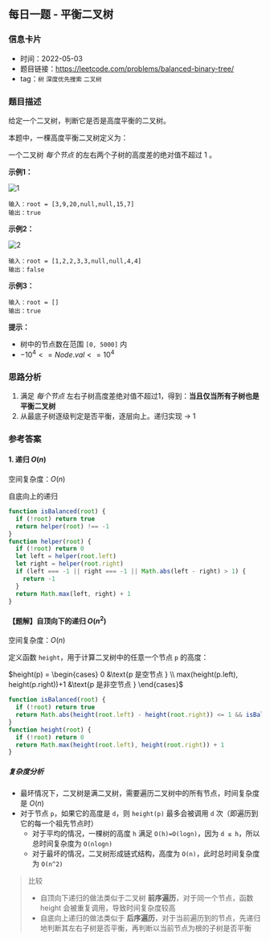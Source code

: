 ## 每日一题 - 平衡二叉树

### 信息卡片

- 时间：2022-05-03
- 题目链接：<https://leetcode.com/problems/balanced-binary-tree/>
- tag：`树` `深度优先搜索` `二叉树`

### 题目描述

给定一个二叉树，判断它是否是高度平衡的二叉树。

本题中，一棵高度平衡二叉树定义为：

一个二叉树 _每个节点_ 的左右两个子树的高度差的绝对值不超过 1 。

**示例1：**

![1](https://assets.leetcode.com/uploads/2020/10/06/balance_1.jpg)

```
输入：root = [3,9,20,null,null,15,7]
输出：true
```

**示例2：**

![2](https://assets.leetcode.com/uploads/2020/10/06/balance_2.jpg)

```
输入：root = [1,2,2,3,3,null,null,4,4]
输出：false
```

**示例3：**

```
输入：root = []
输出：true
```

**提示：**

- 树中的节点数在范围 `[0, 5000]` 内
- $-10^4 <= Node.val <= 10^4$

### 思路分析

1. 满足 _每个节点_ 左右子树高度差绝对值不超过1，得到：__当且仅当所有子树也是平衡二叉树__
2. 从最底子树逐级判定是否平衡，逐层向上。递归实现 → 1

### 参考答案

#### 1. 递归 $O(n)$

空间复杂度：$O(n)$

自底向上的递归

```javascript {.line-numbers}
function isBalanced(root) {
  if (!root) return true
  return helper(root) !== -1
}
function helper(root) {
  if (!root) return 0
  let left = helper(root.left)
  let right = helper(root.right)
  if (left === -1 || right === -1 || Math.abs(left - right) > 1) {
    return -1
  }
  return Math.max(left, right) + 1
}
```

#### 【题解】自顶向下的递归 $O(n^2)$

空间复杂度：$O(n)$

定义函数 `height`，用于计算二叉树中的任意一个节点 `p` 的高度：

$height(p) = \begin{cases}
   0 &\text{p 是空节点 } \\
   max(height(p.left), height(p.right))+1 &\text{p 是非空节点 }
\end{cases}$

```javascript {.line-numbers}
function isBalanced(root) {
  if (!root) return true
  return Math.abs(height(root.left) - height(root.right)) <= 1 && isBalanced(root.left) && isBalanced(root.right)
}
function height(root) {
  if (!root) return 0
  return Math.max(height(root.left), height(root.right)) + 1
}
```

##### 复杂度分析

- 最坏情况下，二叉树是满二叉树，需要遍历二叉树中的所有节点，时间复杂度是 $O(n)$
- 对于节点 `p`，如果它的高度是 `d`，则 `height(p)` 最多会被调用 `d` 次（即遍历到它的每一个祖先节点时）
  - 对于平均的情况，一棵树的高度 `h` 满足 `O(h)=O(logn)`，因为 `d ≤ h`，所以总时间复杂度为 `O(nlogn)`
  - 对于最坏的情况，二叉树形成链式结构，高度为 `O(n)`，此时总时间复杂度为 `O(n^2)`

> 比较
>
> - 自顶向下递归的做法类似于二叉树 **前序遍历**，对于同一个节点，函数 height 会被重复调用，导致时间复杂度较高
> - 自底向上递归的做法类似于 **后序遍历**，对于当前遍历到的节点，先递归地判断其左右子树是否平衡，再判断以当前节点为根的子树是否平衡

